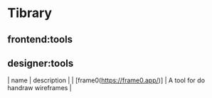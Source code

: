 # Tibrary

## frontend:tools 


## designer:tools

| name | description |
| [frame0(https://frame0.app/)] | A tool for do handraw wireframes |
